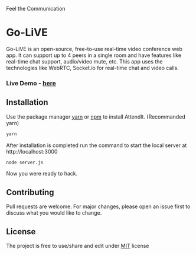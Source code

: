 Feel the Communication
# Go-LiVE

Go-LiVE is an open-source, free-to-use real-time video conference web app. It can support up to 4 peers in a single room and have features like real-time chat support, audio/video mute, etc. This app uses the technologies like WebRTC, Socket.io for real-time chat and video calls.

### Live Demo - [here](https://safe-caverns-03754.herokuapp.com/)

## Installation

Use the package manager [yarn](https://yarnpkg.com/) or [npm](https://www.npmjs.com/) to install Attendlt. (Recommanded yarn)

```bash
yarn
```
After installation is completed run the command to start the local server at http://localhost:3000
```bash
node server.js
```
Now you were ready to hack.

## Contributing
Pull requests are welcome. For major changes, please open an issue first to discuss what you would like to change.

## License
The project is free to use/share and edit under [MIT](https://choosealicense.com/licenses/mit/) license
